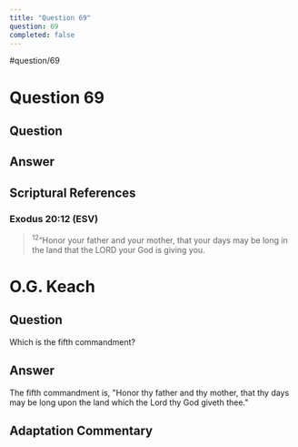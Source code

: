 ```yaml
---
title: "Question 69"
question: 69
completed: false
---
```

#question/69
# Question 69

## Question


## Answer


## Scriptural References
### Exodus 20:12 (ESV)
> <sup>12</sup>“Honor your father and your mother, that your days may be long in the land that the LORD your God is giving you.

# O.G. Keach
## Question
Which is the fifth commandment?

## Answer
The fifth commandment is, "Honor thy father and thy mother, that thy days may be long upon the land which the Lord thy God giveth thee."

## Adaptation Commentary
